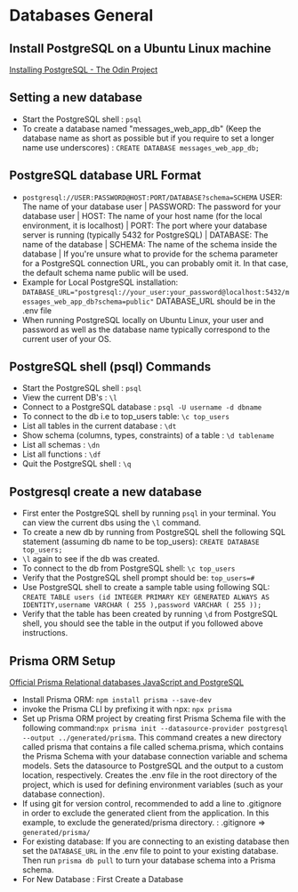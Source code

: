 # Databases General

## Install PostgreSQL on a Ubuntu Linux machine

[Installing PostgreSQL - The Odin Project](https://www.theodinproject.com/lessons/nodejs-installing-postgresql)

## Setting a new database

- Start the PostgreSQL shell : `psql`
- To create a database named "messages_web_app_db" (Keep the database name as short as possible but if you require to set a longer name use underscores) : `CREATE DATABASE messages_web_app_db;`

## PostgreSQL database URL Format

- `postgresql://USER:PASSWORD@HOST:PORT/DATABASE?schema=SCHEMA` USER: The name of your database user | PASSWORD: The password for your database user | HOST: The name of your host name (for the local environment, it is localhost) | PORT: The port where your database server is running (typically 5432 for PostgreSQL) | DATABASE: The name of the database | SCHEMA: The name of the schema inside the database | If you're unsure what to provide for the schema parameter for a PostgreSQL connection URL, you can probably omit it. In that case, the default schema name public will be used.
- Example for Local PostgreSQL installation: `DATABASE_URL="postgresql://your_user:your_password@localhost:5432/messages_web_app_db?schema=public"` DATABASE_URL should be in the .env file
- When running PostgreSQL locally on Ubuntu Linux, your user and password as well as the database name typically correspond to the current user of your OS.

## PostgreSQL shell (psql) Commands

- Start the PostgreSQL shell : `psql`
- View the current DB's : `\l`
- Connect to a PostgreSQL database : `psql -U username -d dbname`
- To connect to the db i.e to top_users table: `\c top_users`
- List all tables in the current database : `\dt`
- Show schema (columns, types, constraints) of a table : `\d tablename`
- List all schemas : `\dn`
- List all functions : `\df`
- Quit the PostgreSQL shell : `\q`

## Postgresql create a new database

- First enter the PostgreSQL shell by running `psql` in your terminal. You can view the current dbs using the `\l` command.
- To create a new db by running from PostgreSQL shell the following SQL statement (assuming db name to be top_users):
  `CREATE DATABASE top_users;`
- `\l` again to see if the db was created.
- To connect to the db from PostgreSQL shell:
  `\c top_users`
- Verify that the PostgreSQL shell prompt should be: `top_users=#`
- Use PostgreSQL shell to create a sample table using following SQL:
  `CREATE TABLE users (id INTEGER PRIMARY KEY GENERATED ALWAYS AS IDENTITY,username VARCHAR ( 255 ),password VARCHAR ( 255 ));`
- Verify that the table has been created by running `\d` from PostgreSQL shell, you should see the table in the output if you followed above instructions.

## Prisma ORM Setup

[Official Prisma Relational databases JavaScript and PostgreSQL](https://www.prisma.io/docs/getting-started/setup-prisma/start-from-scratch/relational-databases-node-postgresql)

- Install Prisma ORM: `npm install prisma --save-dev`
- invoke the Prisma CLI by prefixing it with npx: `npx prisma`
- Set up Prisma ORM project by creating first Prisma Schema file with the following command:`npx prisma init --datasource-provider postgresql --output ../generated/prisma`. This command creates a new directory called prisma that contains a file called schema.prisma, which contains the Prisma Schema with your database connection variable and schema models. Sets the datasource to PostgreSQL and the output to a custom location, respectively. Creates the .env file in the root directory of the project, which is used for defining environment variables (such as your database connection).
- If using git for version control, recommended to add a line to .gitignore in order to exclude the generated client from the application. In this example, to exclude the generated/prisma directory. : .gitignore => `generated/prisma/`
- For existing database: If you are connecting to an existing database then set the `DATABASE_URL` in the .env file to point to your existing database. Then run `prisma db pull` to turn your database schema into a Prisma schema.
- For New Database : First Create a Database
